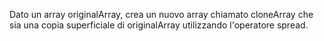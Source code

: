 Dato un array originalArray, crea un nuovo array chiamato cloneArray che sia una copia superficiale di originalArray utilizzando l'operatore spread.
